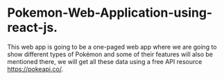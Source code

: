 # Pokemon-Web-Application-using-react-js.
This web app is going to be a one-paged web app where we are going to show different types of Pokémon and some of their features will also be mentioned there, we will get all these data using a free API resource https://pokeapi.co/. 

